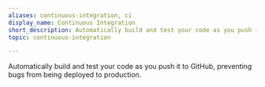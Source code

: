 ```yaml
---
aliases: continuous-integration, ci
display_name: Continuous Integration
short_description: Automatically build and test your code as you push it to GitHub, preventing bugs from being deployed to production.
topic: continuous-integration

---
```

Automatically build and test your code as you push it to GitHub, preventing bugs from being deployed to production.
